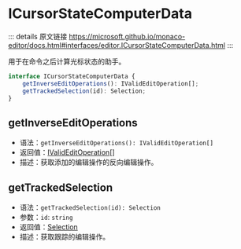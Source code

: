 # ICursorStateComputerData
        
::: details 原文链接
https://microsoft.github.io/monaco-editor/docs.html#interfaces/editor.ICursorStateComputerData.html
:::


用于在命令之后计算光标状态的助手。

```ts
interface ICursorStateComputerData {
    getInverseEditOperations(): IValidEditOperation[];
    getTrackedSelection(id): Selection;
}
```

## getInverseEditOperations
- 语法：`getInverseEditOperations(): IValidEditOperation[]`
- 返回值：[IValidEditOperation](/api/editor/IValidEditOperation.md)[]
- 描述：获取添加的编辑操作的反向编辑操作。
## getTrackedSelection
- 语法：`getTrackedSelection(id): Selection`
- 参数：`id`: `string`
- 返回值：[Selection](/api/Selection.md) 
- 描述：获取跟踪的编辑操作。